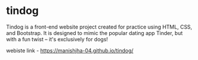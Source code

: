 # tindog
Tindog is a front-end website project created for practice using HTML, CSS, and Bootstrap. It is designed to mimic the popular dating app Tinder, but with a fun twist – it's exclusively for dogs!

webiste link - https://manishjha-04.github.io/tindog/

